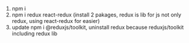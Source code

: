 1. npm i
2. npm i redux react-redux (install 2 pakages, redux is lib for js not only redux, using react-redux for easier)
3. update npm i @reduxjs/toolkit, uninstall redux because reduxjs/toolkit including redux lib
